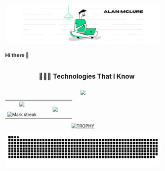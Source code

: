[![Header](https://github.com/AlanMcLure/AlanMcLure/blob/main/Banner.png?raw=true "Header")](https://github.com/AlanMcLure)

### Hi there 👋

<!--
**AlanMcLure/AlanMcLure** is a ✨ _special_ ✨ repository because its `README.md` (this file) appears on your GitHub profile.

Here are some ideas to get you started:

- 🔭 I’m currently working on ...
- 🌱 I’m currently learning ...
- 👯 I’m looking to collaborate on ...
- 🤔 I’m looking for help with ...
- 💬 Ask me about ...
- 📫 How to reach me: ...
- 😄 Pronouns: ...
- ⚡ Fun fact: ...
-->

<!--h1 without bottom border-->
<div id="user-content-toc">
  <ul align="center">
    <summary><h2 style="display: inline-block">👨🏻‍💻 Technologies That I Know</h2></summary>
  </ul>
</div>
<!--tech stack icons-->
<p align="center">
  <a href="https://skillicons.dev">
    <img src="https://skillicons.dev/icons?i=html,css,tailwind,bootstrap,js,ts,nodejs,react,angular,nextjs,astro,java,spring,git,aws,docker,mysql,postgresql,mongodb,express,prisma,planetscale,figma,github,linux,md,vscode,eclipse&perline=14" />
  </a>
</p>

<!--- stats & Trophy (start) -->
<p align="center">
  <!--- stats (start) -->
<table align="center">
<tr border="none">
<td width="50%" align="center">
  
  <img  align="center"  src="https://github-readme-stats.vercel.app/api?username=AlanMcLure&theme=dark&show_icons=true&count_private=true&rank_icon=github" />
  <br></br>
  <img  title="🔥 Get streak stats for your profile at git.io/streak-stats" alt="Mark streak" src="https://github-readme-streak-stats.herokuapp.com/?user=AlanMcLure&theme=dark&hide_border=false" /> 
</td>

<td width="50%" align="center">

  <img  align="center"  src="https://github-readme-stats.anuraghazra1.vercel.app/api/top-langs/?username=AlanMcLure&theme=dark&hide_border=false&no-bg=true&no-frame=true&langs_count=10"/>
  
  </td>
</tr>
</table>
<!--- stats (end) -->

<!--- trophy (start) -->
<div align=center>
  <a href="https://github.com/ryo-ma/github-profile-trophy" title="Go to Source">
      <img align="center" width=84% src="https://github-profile-trophy.vercel.app/?username=AlanMcLure&theme=radical&row=1&column=7&margin-h=15&margin-w=5&no-bg=true" alt="TROPHY" />
    </a>
</div>
<!--- trophy (start) -->


</p>        
<!--- stats (end) -->



<div align="center">
<picture>
  <source media="(prefers-color-scheme: dark)" srcset="https://raw.githubusercontent.com/AlanMcLure/AlanMcLure/output/github-contribution-grid-snake-dark.svg">
  <source media="(prefers-color-scheme: light)" srcset="https://raw.githubusercontent.com/AlanMcLure/AlanMcLure/output/github-contribution-grid-snake.svg">
  <img alt="github contribution grid snake animation" src="https://raw.githubusercontent.com/AlanMcLure/AlanMcLure/output/github-contribution-grid-snake.svg">
</picture>
</div>
